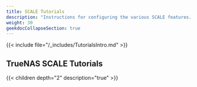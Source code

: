 ```yaml
---
title: SCALE Tutorials
description: "Instructions for configuring the various SCALE features. Articles are organized parallel to the SCALE interface layout."
weight: 30
geekdocCollapseSection: true
---
```


{{< include file="/_includes/TutorialsIntro.md" >}}

## TrueNAS SCALE Tutorials

{{< children depth="2" description="true" >}}
